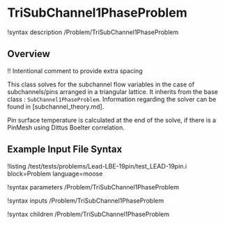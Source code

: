 # TriSubChannel1PhaseProblem

!syntax description /Problem/TriSubChannel1PhaseProblem

## Overview

!! Intentional comment to provide extra spacing

This class solves for the subchannel flow variables in the case of subchannels/pins arranged in a triangular lattice.
It inherits from the base class : `SubChannel1PhaseProblem`. Information regarding the solver can be found in [subchannel_theory.md].

Pin surface temperature is calculated at the end of the solve, if there is a PinMesh using Dittus Boelter correlation.

## Example Input File Syntax

!listing /test/tests/problems/Lead-LBE-19pin/test_LEAD-19pin.i block=Problem language=moose

!syntax parameters /Problem/TriSubChannel1PhaseProblem

!syntax inputs /Problem/TriSubChannel1PhaseProblem

!syntax children /Problem/TriSubChannel1PhaseProblem
